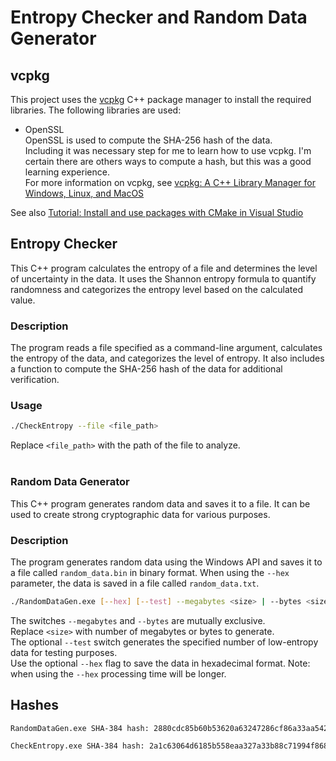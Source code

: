 # Entropy Checker and Random Data Generator

## vcpkg
This project uses the [vcpkg](https://vcpkg.io/en/) C++ package manager to install the required libraries.  The following libraries are used: <br>
- OpenSSL
<br>OpenSSL is used to compute the SHA-256 hash of the data.
<br>Including it was necessary step for me to learn how to use vcpkg.  I'm certain there are others ways to compute a hash, but this was a good learning experience.
<br>For more information on vcpkg, see [vcpkg: A C++ Library Manager for Windows, Linux, and MacOS](https://vcpkg.io/en/docs/)



See also [Tutorial: Install and use packages with CMake in Visual Studio](https://learn.microsoft.com/en-us/vcpkg/get_started/get-started-vs?source=recommendations&pivots=shell-powershell)

## Entropy Checker

This C++ program calculates the entropy of a file and determines the level of uncertainty in the data. It uses the Shannon entropy formula to quantify randomness and categorizes the entropy level based on the calculated value.

### Description

The program reads a file specified as a command-line argument, calculates the entropy 
of the data, and categorizes the level of entropy.  It also includes a function to 
compute the SHA-256 hash of the data for additional verification.

### Usage

```bash
./CheckEntropy --file <file_path>
```
Replace ``<file_path>`` with the path of the file to analyze.
<br><br>

### Random Data Generator

This C++ program generates random data and saves it to a file. It can be used to create strong cryptographic data for various purposes.

### Description

The program generates random data using the Windows API and saves it to a file called ``random_data.bin``
in binary format.  When using the ``--hex`` parameter, the data is saved in a file called ``random_data.txt``.<br>


```bash
./RandomDataGen.exe [--hex] [--test] --megabytes <size> | --bytes <size> 
```
The switches ``--megabytes`` and ``--bytes`` are mutually exclusive.<br>
Replace ``<size>`` with number of megabytes or bytes to generate.<br>
The optional ``--test`` switch generates the specified number of low-entropy data for testing purposes.<br>
Use the optional ``--hex`` flag to save the data in hexadecimal format.  Note: when using the ``--hex`` processing time will be longer.

## Hashes
```bash
RandomDataGen.exe SHA-384 hash: 2880cdc85b60b53620a63247286cf86a33aa54251e627af8aaa34630c7801f4ad7498074249a0ff1eeaec75ff09cb2b9

CheckEntropy.exe SHA-384 hash: 2a1c63064d6185b558eaa327a33b88c71994f8680edf05d5aa03803312a7a55287597cba4e5143d6e69e6c66ecb09b29
```

